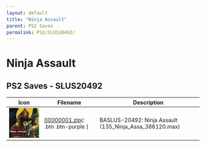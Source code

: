 ```yaml
---
layout: default
title: "Ninja Assault"
parent: PS2 Saves
permalink: PS2/SLUS20492/
---
```

# Ninja Assault

## PS2 Saves - SLUS20492

| Icon | Filename | Description |
|------|----------|-------------|
| ![Ninja Assault](icon0.png) | [00000001.zip](00000001.zip){: .btn .btn-purple } | BASLUS-20492: Ninja Assault (135_Ninja_Assa_386120.max) |
